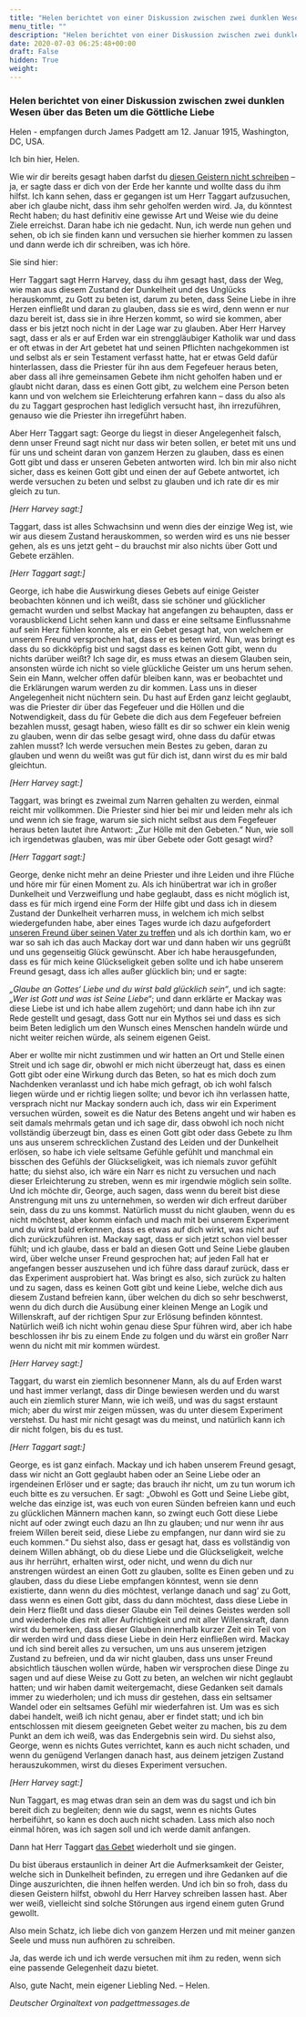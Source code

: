 ```yaml
---
title: "Helen berichtet von einer Diskussion zwischen zwei dunklen Wesen über das Beten um die Göttliche Liebe"
menu_title: ""
description: "Helen berichtet von einer Diskussion zwischen zwei dunklen Wesen über das Beten um die Göttliche Liebe"
date: 2020-07-03 06:25:48+00:00
draft: False
hidden: True
weight:
---
```

### Helen berichtet von einer Diskussion zwischen zwei dunklen Wesen über das Beten um die Göttliche Liebe

Helen - empfangen durch James Padgett am 12. Januar 1915, Washington, DC, USA.

Ich bin hier, Helen.

Wie wir dir bereits gesagt haben darfst du [diesen Geistern nicht schreiben](/padgett-botschaften/padgett-botschaften-in-reihenfolge-des-datums/padgett-botschaften-1915-januar-august/ein-freund-bittet-um-hilfe-jep-georg-harvey-12-januar-1915/) – ja, er sagte dass er dich von der Erde her kannte und wollte dass du ihm hilfst. Ich kann sehen, dass er gegangen ist um Herr Taggart aufzusuchen, aber ich glaube nicht, dass ihm sehr geholfen werden wird. Ja, du könntest Recht haben; du hast definitiv eine gewisse Art und Weise wie du deine Ziele erreichst. Daran habe ich nie gedacht. Nun, ich werde nun gehen und sehen, ob ich sie finden kann und versuchen sie hierher kommen zu lassen und dann werde ich dir schreiben, was ich höre.

Sie sind hier:

Herr Taggart sagt Herrn Harvey, dass du ihm gesagt hast, dass der Weg, wie man aus diesem Zustand der Dunkelheit und des Unglücks herauskommt, zu Gott zu beten ist, darum zu beten, dass Seine Liebe in ihre Herzen einfließt und daran zu glauben, dass sie es wird, denn wenn er nur dazu bereit ist, dass sie in ihre Herzen kommt, so wird sie kommen, aber dass er bis jetzt noch nicht in der Lage war zu glauben. Aber Herr Harvey sagt, dass er als er auf Erden war ein strenggläubiger Katholik war und dass er oft etwas in der Art gebetet hat und seinen Pflichten nachgekommen ist und selbst als er sein Testament verfasst hatte, hat er etwas Geld dafür hinterlassen, dass die Priester für ihn aus dem Fegefeuer heraus beten, aber dass all ihre gemeinsamen Gebete ihm nicht geholfen haben und er glaubt nicht daran, dass es einen Gott gibt, zu welchem eine Person beten kann und von welchem sie Erleichterung erfahren kann – dass du also als du zu Taggart gesprochen hast lediglich versucht hast, ihn irrezuführen, genauso wie die Priester ihn irregeführt haben.

Aber Herr Taggart sagt: George du liegst in dieser Angelegenheit falsch, denn unser Freund sagt nicht nur dass wir beten sollen, er betet mit uns und für uns und scheint daran von ganzem Herzen zu glauben, dass es einen Gott gibt und dass er unseren Gebeten antworten wird. Ich bin mir also nicht sicher, dass es keinen Gott gibt und einen der auf Gebete antwortet, ich werde versuchen zu beten und selbst zu glauben und ich rate dir es mir gleich zu tun.

*[Herr Harvey sagt:]*

Taggart, dass ist alles Schwachsinn und wenn dies der einzige Weg ist, wie wir aus diesem Zustand herauskommen, so werden wird es uns nie besser gehen, als es uns jetzt geht – du brauchst mir also nichts über Gott und Gebete erzählen.

*[Herr Taggart sagt:]*

George, ich habe die Auswirkung dieses Gebets auf einige Geister beobachten können und ich weißt, dass sie schöner und glücklicher gemacht wurden und selbst Mackay hat angefangen zu behaupten, dass er vorausblickend Licht sehen kann und dass er eine seltsame Einflussnahme auf sein Herz fühlen konnte, als er ein Gebet gesagt hat, von welchem er unserem Freund versprochen hat, dass er es beten wird. Nun, was bringt es dass du so dickköpfig bist und sagst dass es keinen Gott gibt, wenn du nichts darüber weißt? Ich sage dir, es muss etwas an diesem Glauben sein, ansonsten würde ich nicht so viele glückliche Geister um uns herum sehen. Sein ein Mann, welcher offen dafür bleiben kann, was er beobachtet und die Erklärungen warum werden zu dir kommen. Lass uns in dieser Angelegenheit nicht nüchtern sein. Du hast auf Erden ganz leicht geglaubt, was die Priester dir über das Fegefeuer und die Höllen und die Notwendigkeit, dass du für Gebete die dich aus dem Fegefeuer befreien bezahlen musst, gesagt haben, wieso fällt es dir so schwer ein klein wenig zu glauben, wenn dir das selbe gesagt wird, ohne dass du dafür etwas zahlen musst? Ich werde versuchen mein Bestes zu geben, daran zu glauben und wenn du weißt was gut für dich ist, dann wirst du es mir bald gleichtun.

*[Herr Harvey sagt:]*

Taggart, was bringt es zweimal zum Narren gehalten zu werden, einmal reicht mir vollkommen. Die Priester sind hier bei mir und leiden mehr als ich und wenn ich sie frage, warum sie sich nicht selbst aus dem Fegefeuer heraus beten lautet ihre Antwort: „Zur Hölle mit den Gebeten.“ Nun, wie soll ich irgendetwas glauben, was mir über Gebete oder Gott gesagt wird?

*[Herr Taggart sagt:]*

George, denke nicht mehr an deine Priester und ihre Leiden und ihre Flüche und höre mir für einen Moment zu. Als ich hinübertrat war ich in großer Dunkelheit und Verzweiflung und habe geglaubt, dass es nicht möglich ist, dass es für mich irgend eine Form der Hilfe gibt und dass ich in diesem Zustand der Dunkelheit verharren muss, in welchem ich mich selbst wiedergefunden habe, aber eines Tages wurde ich dazu aufgefordert [unseren Freund über seinen Vater zu treffen](/padgett-botschaften/padgett-botschaften-in-reihenfolge-des-datums/padgett-botschaften-1914/padgetts-vater-erzaehlt-von-aufzeichnungen-von-seelenverwandten-jep-john-h-padgett-31-dezember-1914/) und als ich dorthin kam, wo er war so sah ich das auch Mackay dort war und dann haben wir uns gegrüßt und uns gegenseitig Glück gewünscht. Aber ich habe herausgefunden, dass es für mich keine Glückseligkeit geben sollte und ich habe unserem Freund gesagt, dass ich alles außer glücklich bin; und er sagte:

*„Glaube an Gottes‘ Liebe und du wirst bald glücklich sein“*, und ich sagte: *„Wer ist Gott und was ist Seine Liebe“*; und dann erklärte er Mackay was diese Liebe ist und ich habe allem zugehört; und dann habe ich ihn zur Rede gestellt und gesagt, dass Gott nur ein Mythos sei und dass es sich beim Beten lediglich um den Wunsch eines Menschen handeln würde und nicht weiter reichen würde, als seinem eigenen Geist.

Aber er wollte mir nicht zustimmen und wir hatten an Ort und Stelle einen Streit und ich sage dir, obwohl er mich nicht überzeugt hat, dass es einen Gott gibt oder eine Wirkung durch das Beten, so hat es mich doch zum Nachdenken veranlasst und ich habe mich gefragt, ob ich wohl falsch liegen würde und er richtig liegen sollte; und bevor ich ihn verlassen hatte, versprach nicht nur Mackay sondern auch ich, dass wir ein Experiment versuchen würden, soweit es die Natur des Betens angeht und wir haben es seit damals mehrmals getan und ich sage dir, dass obwohl ich noch nicht vollständig überzeugt bin, dass es einen Gott gibt oder dass Gebete zu Ihm uns aus unserem schrecklichen Zustand des Leiden und der Dunkelheit erlösen, so habe ich viele seltsame Gefühle gefühlt und manchmal ein bisschen des Gefühls der Glückseligkeit, was ich niemals zuvor gefühlt hatte; du siehst also, ich wäre ein Narr es nicht zu versuchen und nach dieser Erleichterung zu streben, wenn es mir irgendwie möglich sein sollte. Und ich möchte dir, George, auch sagen, dass wenn du bereit bist diese Anstrengung mit uns zu unternehmen, so werden wir dich erfreut darüber sein, dass du zu uns kommst. Natürlich musst du nicht glauben, wenn du es nicht möchtest, aber komm einfach und mach mit bei unserem Experiment und du wirst bald erkennen, dass es etwas auf dich wirkt, was nicht auf dich zurückzuführen ist. Mackay sagt, dass er sich jetzt schon viel besser fühlt; und ich glaube, dass er bald an diesen Gott und Seine Liebe glauben wird, über welche unser Freund gesprochen hat; auf jeden Fall hat er angefangen besser auszusehen und ich führe dass darauf zurück, dass er das Experiment ausprobiert hat. Was bringt es also, sich zurück zu halten und zu sagen, dass es keinen Gott gibt und keine Liebe, welche dich aus diesem Zustand befreien kann, über welchen du dich so sehr beschwerst, wenn du dich durch die Ausübung einer kleinen Menge an Logik und Willenskraft, auf der richtigen Spur zur Erlösung befinden könntest. Natürlich weiß ich nicht wohin genau diese Spur führen wird, aber ich habe beschlossen ihr bis zu einem Ende zu folgen und du wärst ein großer Narr wenn du nicht mit mir kommen würdest.

*[Herr Harvey sagt:]*

Taggart, du warst ein ziemlich besonnener Mann, als du auf Erden warst und hast immer verlangt, dass dir Dinge bewiesen werden und du warst auch ein ziemlich sturer Mann, wie ich weiß, und was du sagst erstaunt mich; aber du wirst mir zeigen müssen, was du unter diesem Experiment verstehst. Du hast mir nicht gesagt was du meinst, und natürlich kann ich dir nicht folgen, bis du es tust.

*[Herr Taggart sagt:]*

George, es ist ganz einfach. Mackay und ich haben unserem Freund gesagt, dass wir nicht an Gott geglaubt haben oder an Seine Liebe oder an irgendeinen Erlöser und er sagte; das brauch ihr nicht, um zu tun worum ich euch bitte es zu versuchen. Er sagt: „Obwohl es Gott und Seine Liebe gibt, welche das einzige ist, was euch von euren Sünden befreien kann und euch zu glücklichen Männern machen kann, so zwingt euch Gott diese Liebe nicht auf oder zwingt euch dazu an Ihn zu glauben; und nur wenn ihr aus freiem Willen bereit seid, diese Liebe zu empfangen, nur dann wird sie zu euch kommen.“ Du siehst also, dass er gesagt hat, dass es vollständig von deinem Willen abhängt, ob du diese Liebe und die Glückseligkeit, welche aus ihr herrührt, erhalten wirst, oder nicht, und wenn du dich nur anstrengen würdest an einen Gott zu glauben, sollte es Einen geben und zu glauben, dass du diese Liebe empfangen könntest, wenn sie denn existierte, dann wenn du dies möchtest, verlange danach und sag‘ zu Gott, dass wenn es einen Gott gibt, dass du dann möchtest, dass diese Liebe in dein Herz fließt und dass dieser Glaube ein Teil deines Geistes werden soll und wiederhole dies mit aller Aufrichtigkeit und mit aller Willenskraft, dann wirst du bemerken, dass dieser Glauben innerhalb kurzer Zeit ein Teil von dir werden wird und dass diese Liebe in dein Herz einfließen wird. Mackay und ich sind bereit alles zu versuchen, um uns aus unserem jetzigen Zustand zu befreien, und da wir nicht glauben, dass uns unser Freund absichtlich täuschen wollen würde, haben wir versprochen diese Dinge zu sagen und auf diese Weise zu Gott zu beten, an welchen wir nicht geglaubt hatten; und wir haben damit weitergemacht, diese Gedanken seit damals immer zu wiederholen; und ich muss dir gestehen, dass ein seltsamer Wandel oder ein seltsames Gefühl mir wiederfahren ist. Um was es sich dabei handelt, weiß ich nicht genau, aber er findet statt; und ich bin entschlossen mit diesem geeigneten Gebet weiter zu machen, bis zu dem Punkt an dem ich weiß, was das Endergebnis sein wird. Du siehst also, George, wenn es nichts Gutes verrichtet, kann es auch nicht schaden, und wenn du genügend Verlangen danach hast, aus deinem jetzigen Zustand herauszukommen, wirst du dieses Experiment versuchen.

*[Herr Harvey sagt:]*

Nun Taggart, es mag etwas dran sein an dem was du sagst und ich bin bereit dich zu begleiten; denn wie du sagst, wenn es nichts Gutes herbeiführt, so kann es doch auch nicht schaden. Lass mich also noch einmal hören, was ich sagen soll und ich werde damit anfangen.

Dann hat Herr Taggart [das Gebet](/padgett-botschaften/padgett-botschaften-in-reihenfolge-des-datums/padgett-botschaften-1916/das-einzige-gebet-dass-der-mensch-an-den-vater-richten-braucht-jep-jesus-2-dezember-1916/) wiederholt und sie gingen.

Du bist überaus erstaunlich in deiner Art die Aufmerksamkeit der Geister, welche sich in Dunkelheit befinden, zu erregen und ihre Gedanken auf die Dinge auszurichten, die ihnen helfen werden. Und ich bin so froh, dass du diesen Geistern hilfst, obwohl du Herr Harvey schreiben lassen hast. Aber wer weiß, vielleicht sind solche Störungen aus irgend einem guten Grund gewollt.

Also mein Schatz, ich liebe dich von ganzem Herzen und mit meiner ganzen Seele und muss nun aufhören zu schreiben.

Ja, das werde ich und ich werde versuchen mit ihm zu reden, wenn sich eine passende Gelegenheit dazu bietet.

Also, gute Nacht, mein eigener Liebling Ned. – Helen.  

*Deutscher Orginaltext von padgettmessages.de*
